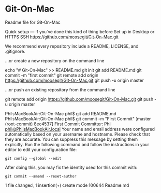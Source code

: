 # Git-On-Mac
Readme file for Git-On-Mac


Quick setup — if you’ve done this kind of thing before
 Set up in Desktop	or	 HTTPS  SSH
https://github.com/moosegit/Git-On-Mac.git

We recommend every repository include a README, LICENSE, and .gitignore.

…or create a new repository on the command line

echo "# Git-On-Mac" >> README.md
git init
git add README.md
git commit -m "first commit"
git remote add origin https://github.com/moosegit/Git-On-Mac.git
git push -u origin master


…or push an existing repository from the command line

git remote add origin https://github.com/moosegit/Git-On-Mac.git
git push -u origin master

PhilsMacBookAir:Git-On-Mac phil$ git add README.md 
PhilsMacBookAir:Git-On-Mac phil$ git commit -m "First Commit"
[master (root-commit) 8ec4537] First Commit
 Committer: Phil <phil@PhilsMacBookAir.local>
Your name and email address were configured automatically based
on your username and hostname. Please check that they are accurate.
You can suppress this message by setting them explicitly. Run the
following command and follow the instructions in your editor to edit
your configuration file:

    git config --global --edit

After doing this, you may fix the identity used for this commit with:

    git commit --amend --reset-author

 1 file changed, 1 insertion(+)
 create mode 100644 Readme.md

